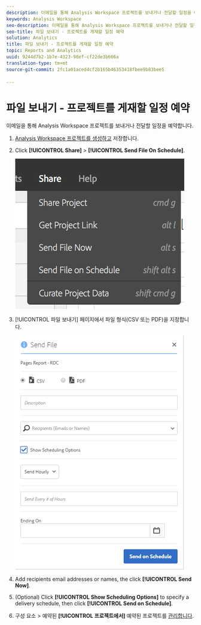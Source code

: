 ```yaml
---
description: 이메일을 통해 Analysis Workspace 프로젝트를 보내거나 전달할 일정을 예약합니다.
keywords: Analysis Workspace
seo-description: 이메일을 통해 Analysis Workspace 프로젝트를 보내거나 전달할 일정을 예약합니다.
seo-title: 파일 보내기 - 프로젝트를 게재할 일정 예약
solution: Analytics
title: 파일 보내기 - 프로젝트를 게재할 일정 예약
topic: Reports and Analytics
uuid: 9244d7b2-1b7e-4323-98ef-cf22de3b666a
translation-type: tm+mt
source-git-commit: 2fc1a01aced4cf2b165b46353418fbee9b83bee5

---
```



# 파일 보내기 - 프로젝트를 게재할 일정 예약

이메일을 통해 Analysis Workspace 프로젝트를 보내거나 전달할 일정을 예약합니다.

1. [Analysis Workspace 프로젝트를 생성하고](https://marketing.adobe.com/resources/help/en_US/analytics/analysis-workspace/t_freeform_project.html) 저장합니다.
1. Click **[!UICONTROL Share]** &gt; **[!UICONTROL Send File On Schedule]**.

   ![단계 결과](assets/send-file.png)

1. [!UICONTROL 파일 보내기] 페이지에서 파일 형식(CSV 또는 PDF)을 지정합니다. 

   ![단계 결과](assets/send-file-pop-up.png)

1. Add recipients email addresses or names, the click **[!UICONTROL Send Now]**.
1. (Optional) Click **[!UICONTROL Show Scheduling Options]** to specify a delivery schedule, then click **[!UICONTROL Send on Schedule]**.
1. 구성 요소 &gt; 예약된 **[!UICONTROL 프로젝트에서]** 예약된 프로젝트를 [관리합니다](/help/analyze/analysis-workspace/curate-share/schedule-projects.md).
